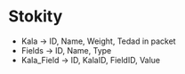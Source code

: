 # Stokity
* Kala -> ID, Name, Weight, Tedad in packet
* Fields -> ID, Name, Type
* Kala_Field -> ID, KalaID, FieldID, Value
